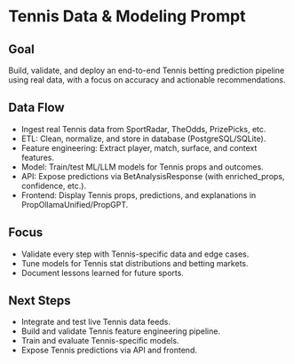 # Tennis Data & Modeling Prompt

## Goal

Build, validate, and deploy an end-to-end Tennis betting prediction pipeline using real data, with a focus on accuracy and actionable recommendations.

## Data Flow

- Ingest real Tennis data from SportRadar, TheOdds, PrizePicks, etc.
- ETL: Clean, normalize, and store in database (PostgreSQL/SQLite).
- Feature engineering: Extract player, match, surface, and context features.
- Model: Train/test ML/LLM models for Tennis props and outcomes.
- API: Expose predictions via BetAnalysisResponse (with enriched_props, confidence, etc.).
- Frontend: Display Tennis props, predictions, and explanations in PropOllamaUnified/PropGPT.

## Focus

- Validate every step with Tennis-specific data and edge cases.
- Tune models for Tennis stat distributions and betting markets.
- Document lessons learned for future sports.

## Next Steps

- Integrate and test live Tennis data feeds.
- Build and validate Tennis feature engineering pipeline.
- Train and evaluate Tennis-specific models.
- Expose Tennis predictions via API and frontend.

